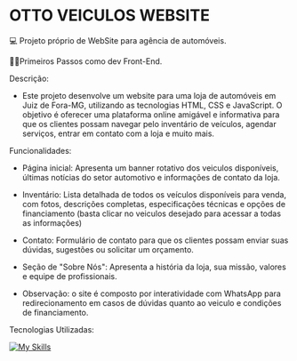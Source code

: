 # OTTO VEICULOS WEBSITE

💻 Projeto próprio de WebSite para agência de automóveis.

🚶‍♂️Primeiros Passos como dev Front-End.

Descrição:

- Este projeto desenvolve um website para uma loja de automóveis em Juiz de Fora-MG, utilizando as tecnologias HTML, CSS e JavaScript. O objetivo é oferecer uma plataforma online amigável e informativa para que os clientes possam navegar pelo inventário de veículos, agendar serviços, entrar em contato com a loja e muito mais.

Funcionalidades:

- Página inicial: Apresenta um banner rotativo dos veiculos disponíveis, últimas notícias do setor automotivo e informações de contato da loja.

- Inventário: Lista detalhada de todos os veículos disponíveis para venda, com fotos, descrições completas, especificações técnicas e opções de financiamento (basta clicar no veiculos desejado para acessar a todas as informações)

- Contato: Formulário de contato para que os clientes possam enviar suas dúvidas, sugestões ou solicitar um orçamento.

- Seção de "Sobre Nós": Apresenta a história da loja, sua missão, valores e equipe de profissionais.

- Observação: o site é composto por interatividade com WhatsApp para redirecionamento em casos de dúvidas quanto ao veiculo e condições de financiamento.

Tecnologias Utilizadas:

[![My Skills](https://skillicons.dev/icons?i=js,html,css)](https://skillicons.dev)

